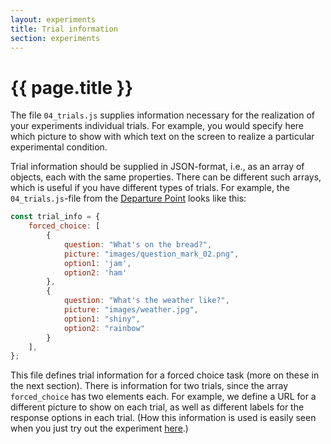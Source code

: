 ```yaml
---
layout: experiments
title: Trial information
section: experiments
---
```


# {{ page.title }}

The file `04_trials.js` supplies information necessary for the realization of your experiments individual trials. For example, you would specify here which picture to show with which text on the screen to realize a particular experimental condition.

Trial information should be supplied in JSON-format, i.e., as an array of objects, each with the same properties. There can be different such arrays, which is useful if you have different types of trials. For example, the `04_trials.js`-file from the [Departure Point](https://github.com/babe-project/departure-point) looks like this:


```javascript
const trial_info = {
    forced_choice: [
        {
            question: "What's on the bread?",
            picture: "images/question_mark_02.png",
            option1: 'jam',
            option2: 'ham'
        },
        {
            question: "What's the weather like?",
            picture: "images/weather.jpg",
            option1: "shiny",
            option2: "rainbow"
        }
    ],
};
```

This file defines trial information for a forced choice task (more on these in the next section). There is information for two trials, since the array `forced_choice` has two elements each. For example, we define a URL for a different picture to show on each trial, as well as different labels for the response options in each trial. (How this information is used is easily seen when you just try out the experiment [here](https://departure-point.netlify.com).)

